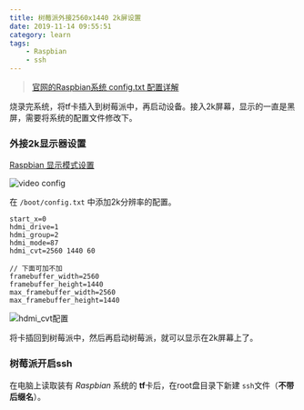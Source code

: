 ```yaml
---
title: 树莓派外接2560x1440 2k屏设置
date: 2019-11-14 09:55:51
category: learn
tags:
    - Raspbian
    - ssh
---
```


> [官网的Raspbian系统 config.txt 配置详解]( https://www.raspberrypi.org/documentation/configuration/config-txt/ )

烧录完系统，将tf卡插入到树莓派中，再启动设备。接入2k屏幕，显示的一直是黑屏，需要将系统的配置文件修改下。



### 外接2k显示器设置

<!-- more -->

[Raspbian 显示模式设置]( https://www.raspberrypi.org/documentation/configuration/config-txt/video.md )

![video config](2.png)

在 `/boot/config.txt` 中添加2k分辨率的配置。

```text
start_x=0
hdmi_drive=1
hdmi_group=2
hdmi_mode=87
hdmi_cvt=2560 1440 60

// 下面可加不加
framebuffer_width=2560
framebuffer_height=1440
max_framebuffer_width=2560
max_framebuffer_height=1440
```



![hdmi_cvt配置](1.png)



将卡插回到树莓派中，然后再启动树莓派，就可以显示在2k屏幕上了。



### 树莓派开启ssh

在电脑上读取装有 *Raspbian* 系统的 **tf**卡后，在root盘目录下新建 `ssh`文件（**不带后缀名**）。

